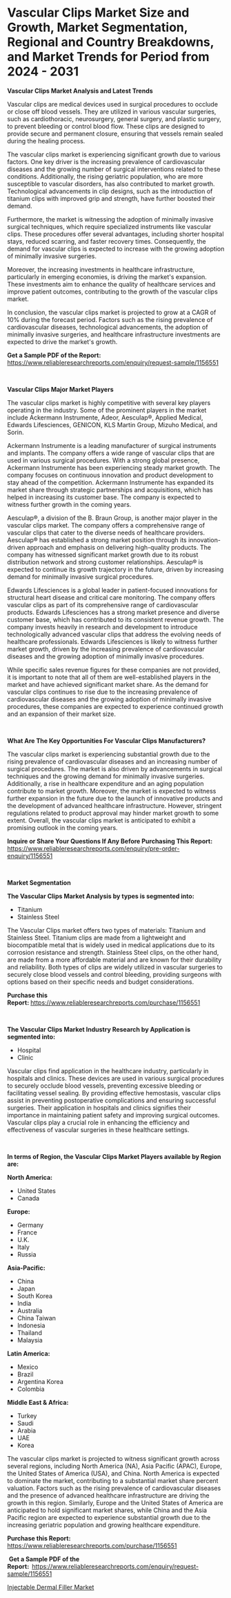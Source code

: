 <p><h1>Vascular Clips Market Size and Growth, Market Segmentation, Regional and Country Breakdowns, and Market Trends for Period from 2024 -  2031</h1></p><p><strong>Vascular Clips Market Analysis and Latest Trends</strong></p>
<p><p>Vascular clips are medical devices used in surgical procedures to occlude or close off blood vessels. They are utilized in various vascular surgeries, such as cardiothoracic, neurosurgery, general surgery, and plastic surgery, to prevent bleeding or control blood flow. These clips are designed to provide secure and permanent closure, ensuring that vessels remain sealed during the healing process.</p><p>The vascular clips market is experiencing significant growth due to various factors. One key driver is the increasing prevalence of cardiovascular diseases and the growing number of surgical interventions related to these conditions. Additionally, the rising geriatric population, who are more susceptible to vascular disorders, has also contributed to market growth. Technological advancements in clip designs, such as the introduction of titanium clips with improved grip and strength, have further boosted their demand.</p><p>Furthermore, the market is witnessing the adoption of minimally invasive surgical techniques, which require specialized instruments like vascular clips. These procedures offer several advantages, including shorter hospital stays, reduced scarring, and faster recovery times. Consequently, the demand for vascular clips is expected to increase with the growing adoption of minimally invasive surgeries.</p><p>Moreover, the increasing investments in healthcare infrastructure, particularly in emerging economies, is driving the market's expansion. These investments aim to enhance the quality of healthcare services and improve patient outcomes, contributing to the growth of the vascular clips market.</p><p>In conclusion, the vascular clips market is projected to grow at a CAGR of 10% during the forecast period. Factors such as the rising prevalence of cardiovascular diseases, technological advancements, the adoption of minimally invasive surgeries, and healthcare infrastructure investments are expected to drive the market's growth.</p></p>
<p><strong>Get a Sample PDF of the Report:&nbsp;</strong> <a href="https://www.reliableresearchreports.com/enquiry/request-sample/1156551">https://www.reliableresearchreports.com/enquiry/request-sample/1156551</a></p>
<p>&nbsp;</p>
<p><strong>Vascular Clips Major Market Players</strong></p>
<p><p>The vascular clips market is highly competitive with several key players operating in the industry. Some of the prominent players in the market include Ackermann Instrumente, Adeor, Aesculap®, Applied Medical, Edwards Lifesciences, GENICON, KLS Martin Group, Mizuho Medical, and Sorin.</p><p>Ackermann Instrumente is a leading manufacturer of surgical instruments and implants. The company offers a wide range of vascular clips that are used in various surgical procedures. With a strong global presence, Ackermann Instrumente has been experiencing steady market growth. The company focuses on continuous innovation and product development to stay ahead of the competition. Ackermann Instrumente has expanded its market share through strategic partnerships and acquisitions, which has helped in increasing its customer base. The company is expected to witness further growth in the coming years.</p><p>Aesculap®, a division of the B. Braun Group, is another major player in the vascular clips market. The company offers a comprehensive range of vascular clips that cater to the diverse needs of healthcare providers. Aesculap® has established a strong market position through its innovation-driven approach and emphasis on delivering high-quality products. The company has witnessed significant market growth due to its robust distribution network and strong customer relationships. Aesculap® is expected to continue its growth trajectory in the future, driven by increasing demand for minimally invasive surgical procedures.</p><p>Edwards Lifesciences is a global leader in patient-focused innovations for structural heart disease and critical care monitoring. The company offers vascular clips as part of its comprehensive range of cardiovascular products. Edwards Lifesciences has a strong market presence and diverse customer base, which has contributed to its consistent revenue growth. The company invests heavily in research and development to introduce technologically advanced vascular clips that address the evolving needs of healthcare professionals. Edwards Lifesciences is likely to witness further market growth, driven by the increasing prevalence of cardiovascular diseases and the growing adoption of minimally invasive procedures.</p><p>While specific sales revenue figures for these companies are not provided, it is important to note that all of them are well-established players in the market and have achieved significant market share. As the demand for vascular clips continues to rise due to the increasing prevalence of cardiovascular diseases and the growing adoption of minimally invasive procedures, these companies are expected to experience continued growth and an expansion of their market size.</p></p>
<p>&nbsp;</p>
<p><strong>What Are The Key Opportunities For Vascular Clips Manufacturers?</strong></p>
<p><p>The vascular clips market is experiencing substantial growth due to the rising prevalence of cardiovascular diseases and an increasing number of surgical procedures. The market is also driven by advancements in surgical techniques and the growing demand for minimally invasive surgeries. Additionally, a rise in healthcare expenditure and an aging population contribute to market growth. Moreover, the market is expected to witness further expansion in the future due to the launch of innovative products and the development of advanced healthcare infrastructure. However, stringent regulations related to product approval may hinder market growth to some extent. Overall, the vascular clips market is anticipated to exhibit a promising outlook in the coming years.</p></p>
<p><strong>Inquire or Share Your Questions If Any Before Purchasing This Report:</strong> <a href="https://www.reliableresearchreports.com/enquiry/pre-order-enquiry/1156551">https://www.reliableresearchreports.com/enquiry/pre-order-enquiry/1156551</a></p>
<p>&nbsp;</p>
<p><strong>Market Segmentation</strong></p>
<p><strong>The Vascular Clips Market Analysis by types is segmented into:</strong></p>
<p><ul><li>Titanium</li><li>Stainless Steel</li></ul></p>
<p><p>The Vascular Clips market offers two types of materials: Titanium and Stainless Steel. Titanium clips are made from a lightweight and biocompatible metal that is widely used in medical applications due to its corrosion resistance and strength. Stainless Steel clips, on the other hand, are made from a more affordable material and are known for their durability and reliability. Both types of clips are widely utilized in vascular surgeries to securely close blood vessels and control bleeding, providing surgeons with options based on their specific needs and budget considerations.</p></p>
<p><strong>Purchase this Report:&nbsp;</strong><a href="https://www.reliableresearchreports.com/purchase/1156551">https://www.reliableresearchreports.com/purchase/1156551</a></p>
<p>&nbsp;</p>
<p><strong>The Vascular Clips Market Industry Research by Application is segmented into:</strong></p>
<p><ul><li>Hospital</li><li>Clinic</li></ul></p>
<p><p>Vascular clips find application in the healthcare industry, particularly in hospitals and clinics. These devices are used in various surgical procedures to securely occlude blood vessels, preventing excessive bleeding or facilitating vessel sealing. By providing effective hemostasis, vascular clips assist in preventing postoperative complications and ensuring successful surgeries. Their application in hospitals and clinics signifies their importance in maintaining patient safety and improving surgical outcomes. Vascular clips play a crucial role in enhancing the efficiency and effectiveness of vascular surgeries in these healthcare settings.</p></p>
<p>&nbsp;</p>
<p><strong>In terms of Region, the Vascular Clips Market Players available by Region are:</strong></p>
<p>
    <p> <strong> North America: </strong>
        <ul>
            <li>United States</li>
            <li>Canada</li>
        </ul>
        </p> 
    <p> <strong> Europe: </strong>
        <ul>
            <li>Germany</li>
            <li>France</li>
            <li>U.K.</li>
            <li>Italy</li>
            <li>Russia</li>
        </ul>
        </p> 
    <p> <strong> Asia-Pacific: </strong>
        <ul>
            <li>China</li>
            <li>Japan</li>
            <li>South Korea</li>
            <li>India</li>
            <li>Australia</li>
            <li>China Taiwan</li>
            <li>Indonesia</li>
            <li>Thailand</li>
            <li>Malaysia</li>
        </ul>
        </p> 
    <p> <strong> Latin America: </strong>
        <ul>
            <li>Mexico</li>
            <li>Brazil</li>
            <li>Argentina Korea</li>
            <li>Colombia</li>
        </ul>
        </p> 
    <p> <strong> Middle East & Africa: </strong>
        <ul>
            <li>Turkey</li>
            <li>Saudi</li>
            <li>Arabia</li>
            <li>UAE</li>
            <li>Korea</li>
        </ul>
    </p>
    </p>
<p><p>The vascular clips market is projected to witness significant growth across several regions, including North America (NA), Asia Pacific (APAC), Europe, the United States of America (USA), and China. North America is expected to dominate the market, contributing to a substantial market share percent valuation. Factors such as the rising prevalence of cardiovascular diseases and the presence of advanced healthcare infrastructure are driving the growth in this region. Similarly, Europe and the United States of America are anticipated to hold significant market shares, while China and the Asia Pacific region are expected to experience substantial growth due to the increasing geriatric population and growing healthcare expenditure.</p></p>
<p><strong>Purchase this Report: </strong><a href="https://www.reliableresearchreports.com/purchase/1156551">https://www.reliableresearchreports.com/purchase/1156551</a></p>
<p>&nbsp;<strong>Get a Sample PDF of the Report:&nbsp;&nbsp;</strong><a href="https://www.reliableresearchreports.com/enquiry/request-sample/1156551">https://www.reliableresearchreports.com/enquiry/request-sample/1156551</a></p>
<p><strong></strong></p>
<p><p><a href="https://github.com/WillieWoodard/Market-Research-Report-List-3/blob/main/injectable-dermal-filler-market.md">Injectable Dermal Filler Market</a></p></p>